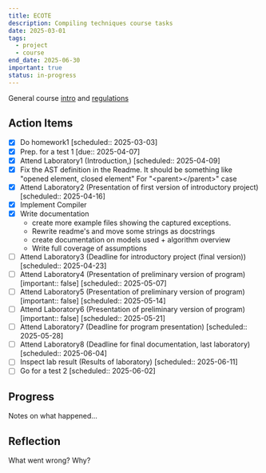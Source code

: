 ```yaml
---
title: ECOTE
description: Compiling techniques course tasks
date: 2025-03-01
tags:
  - project
  - course
end_date: 2025-06-30
important: true
status: in-progress
---
```


General course [intro](https://studia.elka.pw.edu.pl/f-raw/25L/103A-CSCSN-ISA-ECOTE/priv//ECOTE.pdf) and [regulations](https://studia.elka.pw.edu.pl/f-raw/25L/103A-CSCSN-ISA-ECOTE/priv//ECOTE-regL2025.pdf)

## Action Items

- [x] Do homework1  [scheduled:: 2025-03-03]
- [x] Prep. for a test 1  [due:: 2025-04-07]
- [x] Attend Laboratory1 (Introduction,)  [scheduled:: 2025-04-09]
- [x] Fix the AST definition in the Readme. It should be something like "opened element, closed element" For "\<parent>\</parent>" case
- [x] Attend Laboratory2 (Presentation of first version of introductory project)  [scheduled:: 2025-04-16]
- [x] Implement Compiler
- [x] Write documentation
    - create more example files showing the captured exceptions. 
    - Rewrite readme's and move some strings as docstrings
    - create documentation on models used + algorithm overview
    - Write full coverage of assumptions
- [ ] Attend Laboratory3 (Deadline for introductory project (final version))  [scheduled:: 2025-04-23]
- [ ] Attend Laboratory4 (Presentation of preliminary version of program) [important:: false] [scheduled:: 2025-05-07]
- [ ] Attend Laboratory5 (Presentation of preliminary version of program) [important:: false] [scheduled:: 2025-05-14]
- [ ] Attend Laboratory6 (Presentation of preliminary version of program) [important:: false] [scheduled:: 2025-05-21]
- [ ] Attend Laboratory7 (Deadline for program presentation)  [scheduled:: 2025-05-28]
- [ ] Attend Laboratory8 (Deadline for final documentation, last laboratory)  [scheduled:: 2025-06-04]
- [ ] Inspect lab result  (Results of laboratory)  [scheduled:: 2025-06-11]
- [ ] Go for a test 2  [scheduled:: 2025-06-02]

## Progress

Notes on what happened...

## Reflection

What went wrong? Why?
